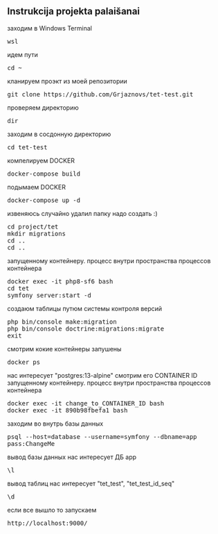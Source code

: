  <h2>Instrukcija projekta palaišanai</h2>
заходим в Windows Terminal 
<pre>wsl</pre>
идем пути
<pre>cd ~</pre>
кланируем проэкт из моей репозитории
<pre>git clone https://github.com/Grjaznovs/tet-test.git</pre>
проверяем директорию
<pre>dir</pre>
заходим в сосдонную директорию
<pre>cd tet-test</pre>
компелируем DOCKER
<pre>docker-compose build</pre>
подымаем DOCKER
<pre>docker-compose up -d</pre>

извеняюсь случайно удалил папку надо создать :)
<pre>cd project/tet <br/>mkdir migrations <br/>cd ..<br/>cd .. </pre>
запущенному контейнеру. процесс внутри пространства процессов контейнера
<pre>docker exec -it php8-sf6 bash<br/>cd tet<br/>symfony server:start -d</pre>
создаюм таблицы путюм системы контроля версий
<pre>php bin/console make:migration<br/>php bin/console doctrine:migrations:migrate<br/>exit</pre>

смотрим кокие контейнеры запушены
<pre>docker ps</pre>
нас интересует "postgres:13-alpine" смотрим его CONTAINER ID запущенному контейнеру. процесс внутри пространства процессов контейнера
<pre>docker exec -it change_to_CONTAINER_ID bash<br/>docker exec -it 890b98fbefa1 bash</pre>

заходим во внутрь базы данных
<pre>psql --host=database --username=symfony --dbname=app<br/>pass:ChangeMe</pre>

вывод базы данных нас интересует ДБ app
<pre>\l</pre>
вывод таблиц нас интересует "tet_test", "tet_test_id_seq"
<pre>\d</pre>

если все вышло то запускаем 
<pre>http://localhost:9000/</pre>
